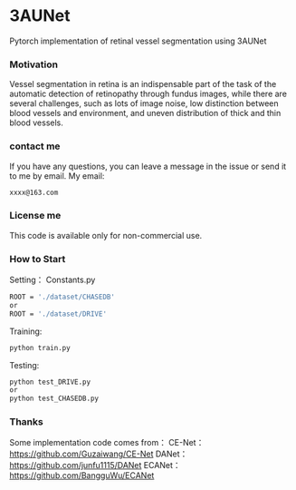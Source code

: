 # 3AUNet
Pytorch implementation of retinal vessel segmentation using 3AUNet

### Motivation ###
Vessel segmentation in retina is an indispensable part of the task of the automatic detection of retinopathy through fundus images, while there are several challenges, such as lots of image noise, low distinction between blood vessels and environment, and uneven distribution of thick and thin blood vessels.

### contact me ###
If you have any questions, you can leave a message in the issue or send it to me by email.  My email:
```bash
xxxx@163.com
```

### License me ###
This code is available only for non-commercial use.

### How to Start ###
Setting：
Constants.py
```bash
ROOT = './dataset/CHASEDB'
or
ROOT = './dataset/DRIVE'
```
Training:
```bash
python train.py
```
Testing:
```bash
python test_DRIVE.py
or
python test_CHASEDB.py
```

### Thanks ###
Some implementation code comes from：
CE-Net：https://github.com/Guzaiwang/CE-Net
DANet：https://github.com/junfu1115/DANet
ECANet：https://github.com/BangguWu/ECANet


